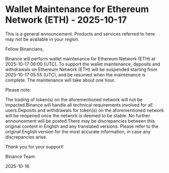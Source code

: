 # Wallet Maintenance for Ethereum Network (ETH) - 2025-10-17

This is a general announcement. Products and services referred to here may not be available in your region.

Fellow Binancians,

Binance will perform wallet maintenance for Ethereum Network (ETH) at 2025-10-17 06:00 (UTC). To support the wallet maintenance, deposits and withdrawals on Ethereum Network (ETH) will be suspended starting from 2025-10-17 05:55 (UTC), and be resumed when the maintenance is complete. The maintenance will take about one hour.

Please note:

The trading of token(s) on the aforementioned network will not be impacted.Binance will handle all technical requirements involved for all users.Deposits and withdrawals for token(s) on the aforementioned network will be reopened once the network is deemed to be stable. No further announcement will be posted.There may be discrepancies between this original content in English and any translated versions. Please refer to the original English version for the most accurate information, in case any discrepancies arise.

Thank you for your support!

Binance Team

2025-10-16